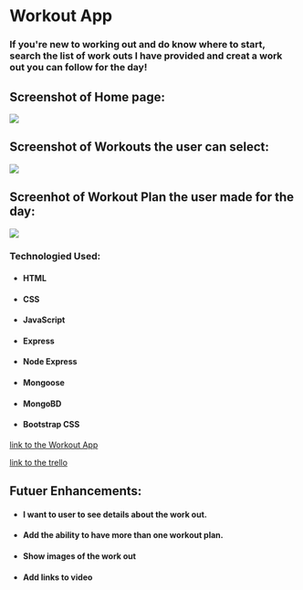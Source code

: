 # Workout App

### If you're new to working out and do know where to start, search the list of work outs I have provided and creat a work out you can follow for the day!

## Screenshot of Home page:
<img src="https://i.imgur.com/xApqaL5.png">

## Screenshot of Workouts the user can select:

<img src="https://i.imgur.com/vBbM8J4.jpg">

## Screenhot of Workout Plan the user made for the day:

<img src="https://i.imgur.com/qkU1kUA.png">

### Technologied Used:
- #### HTML
- #### CSS
- #### JavaScript
- #### Express
- #### Node Express
- #### Mongoose
- #### MongoBD
- #### Bootstrap CSS

[link to the Workout App](https://work-out-app-sei.herokuapp.com)


[link to the trello](https://trello.com/b/1ft0qKqF/work-out-app)

## Futuer Enhancements:

- #### I want to user to see details about the work out.  
- #### Add the ability to have more than one workout plan.
- #### Show images of the work out
- #### Add links to video 

